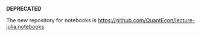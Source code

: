 **DEPRECATED**

The new repository for notebooks is https://github.com/QuantEcon/lecture-julia.notebooks

